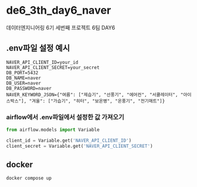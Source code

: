 # de6_3th_day6_naver
데이터엔지니어링 6기 세번째 프로젝트 6팀 DAY6

## .env파일 설정 예시
```dotenv
NAVER_API_CLIENT_ID=your_id
NAVER_API_CLIENT_SECRET=your_secret
DB_PORT=5432
DB_NAME=naver
DB_USER=naver
DB_PASSWORD=naver
NAVER_KEYWORD_JSON={"여름": ["제습기", "선풍기", "에어컨", "서큘레이터", "아이스박스"], "겨울": ["가습기", "히터", "보온병", "온풍기", "전기매트"]}
```

### airflow에서 .env파일에서 설정한 값 가져오기
```python
from airflow.models import Variable

client_id = Variable.get('NAVER_API_CLIENT_ID')
client_secret = Variable.get('NAVER_API_CLIENT_SECRET')
```


## docker 
```shell
docker compose up
```
